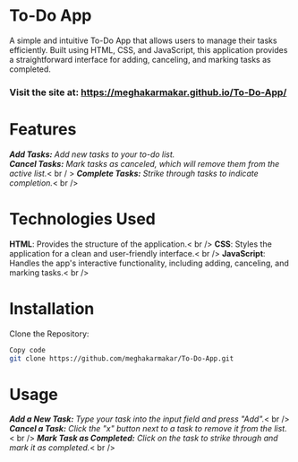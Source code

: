 # To-Do App
A simple and intuitive To-Do App that allows users to manage their tasks efficiently. Built using HTML, CSS, and JavaScript, this application provides a straightforward interface for adding, canceling, and marking tasks as completed.

### Visit the site at: https://meghakarmakar.github.io/To-Do-App/


# Features
_**Add Tasks:** Add new tasks to your to-do list._ <br />
_**Cancel Tasks:** Mark tasks as canceled, which will remove them from the active list._< br / >
_**Complete Tasks:** Strike through tasks to indicate completion._< br />


# Technologies Used
**HTML**: Provides the structure of the application.< br />
**CSS**: Styles the application for a clean and user-friendly interface.< br />
**JavaScript**: Handles the app's interactive functionality, including adding, canceling, and marking tasks.< br />

# Installation
Clone the Repository:

```bash
Copy code
git clone https://github.com/meghakarmakar/To-Do-App.git 
```

# Usage
_**Add a New Task:** Type your task into the input field and press "Add"._< br />
_**Cancel a Task:** Click the "x" button next to a task to remove it from the list._< br />
_**Mark Task as Completed:** Click on the task to strike through and mark it as completed._< br />
